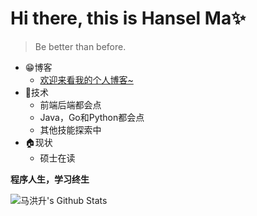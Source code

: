 # Hi there, this is Hansel Ma&#x2728;

> Be better than before.

- &#x1F601;博客
  - [欢迎来看我的个人博客~](https://mhsfire.cn/)
- &#x1F680;技术
  - 前端后端都会点
  - Java，Go和Python都会点
  - 其他技能探索中
- &#x1F3E0;现状
  - 硕士在读

**程序人生，学习终生**

![马洪升's Github Stats](https://github-readme-stats.vercel.app/api?username=Mahongsheng&show_icons=true&theme=cobalt)
